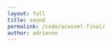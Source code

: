 ```yaml
---
layout: full
title: sound
permalink: /code/acassel-final/
author: adrienne
---
```


<script deferred type="module">

import * as T from '../acassel/module.js'

let t = 0

// var uniforms = {
//     amplitude: { value: 1.0 },
//     color:     { value: new T.Color( 0xff2200 ) },
//     texture:   { value: new T.TextureLoader().load( "textures/water.jpg" ) }
//   };
//   uniforms.texture.value.wrapS = uniforms.texture.value.wrapT = T.RepeatWrapping;
//   var shaderMaterial = new T.ShaderMaterial( {
//     uniforms: uniforms,
//     vertexShader:document.getElementById( 'vertexshader' ).textContent,
//     fragmentShader: document.getElementById( 'fragmentshader' ).textContent
// });

var renderer = new T.Renderer({       
    color: 0xFBD2D7, ground: 0x1F11FF,
    ambient: 0xDDCEE5, light: 0xFBD2D7, 
    scattering: 0.4, brightness: 0.6,
    position: { x:0, y:200, z:500 },
    rotation: { x:0, y:0, z:0 },
    fov:50, near:0.001, far:100000,
    fog: { color:0xFBD2D7, near:1, far:1e4 },
    gl: { logarithmicDepthBuffer:true, antialias:true },
    update: (dt) => update(dt),
    onload: (context, load) => onload(context,load),
    onclick: (object={}) => { }, })

// //make the shapes
// var shapes = [];
// var geometry = new T.CubeGeometry(20, 20, 20);
// var material = new T.MeshNormalMaterial();
//positions the shapes randomly
// for (var i = 0; i < 400; i ++) {
// var mesh = new T.Mesh(geometry, material);
// mesh.position.x = Math.random() * 400 - 200
// mesh.position.y = Math.random() * 400 - 200
// mesh.position.z = Math.random() * 400 - 200

//shapes.push(mesh);


// }
var worldDepth = 1000

var clay = new Pizzicato.Sound('../acassel/TRAX/clay.wav', function() {
    // Sound loaded!
    clay.play();
});

var sharps1 = new Pizzicato.Sound('../acassel/TRAX/sharps1.wav', 
  () => sharps1.play())

var sharps2 = new Pizzicato.Sound('../acassel/TRAX/sharps2.wav', 
  () => sharps2.play())

var squiggle = new Pizzicato.Sound('../acassel/TRAX/squiggle.wav',
  () => squiggle.play())

var chimes = new Pizzicato.Sound('../acassel/TRAX/chimes.wav', function() {
    chimes.play();
});

var airways = new Pizzicato.Sound('../acassel/TRAX/airways.wav', function() {
    airways.play();
});

var dust = new Pizzicato.Sound('../acassel/TRAX/airways.wav', function() {
    dust.play();
});

function stopSound () {
    clay.stop();
    sharps1.stop();
    sharps2.stop();
    squiggle.stop();
    chimes.stop();
    dust.stop();

}


// var sound = new T.Pizzicato.({ 
//     source: 'wave',
//     options: { type: 'sawtooth', frequency: 146.83 }
// });

// var sound2 = new T.Pizzicato.Sound({
//     source: 'wave',
//     options: { type: 'sine', frequency: 246.94 }
    
// });

//animations
function changeFrequency(n) {  
 return Math.sin(n)*700 + 800;
}

function changeFrequencyB(n) {
  return Math.sin(n)*200 + 400
}

function changeFrequencyC(n){
  return Math.sin(n)
}

function changeFrequencyD(n){
  return Math.cos(n)
}

//sound modulation
// var lowPassFilter = new Pizzicato.Effects.LowPassFilter({
//     frequency: 400,
//     peak: 10
//   });
// var distortion = new Pizzicato.Effects.Distortion({
//     gain: 1
// });
// var tremolo = new Pizzicato.Effects.Tremolo({
//     speed: 10,
//     depth: 0.8,
//     mix: 0.8
// });
// var ringModulator = new Pizzicato.Effects.RingModulator({
//     speed: 30,
//     distortion: 1,
//     mix: 0.5
// });

// var stereoPanner = new Pizzicato.Effects.StereoPanner({
//     pan: 0
// });

// sound.addEffect(lowPassFilter);
// sound.addEffect(distortion);
// sound.addEffect(tremolo);
// sound.addEffect(ringModulator);
//sound.play();

// sound2.addEffect(stereoPanner);
//sound2.play();


//primitives 

function createShape(geometry, material) {
  let mesh = new T.Mesh(geometry, material)
  mesh.receiveShadows = mesh.castShadows = true
  return mesh
}

let cube = createShape(
  new T.CubeGeometry(50, 50, 50),
  new T.MeshPhongMaterial())

let sphere = createShape(
  new T.SphereGeometry(20, 20, 20), 
  new T.MeshBasicMaterial())




let blob = createShape(
  new T.SphereGeometry(60, 60, 60),
  //new T.MeshStandardMaterial({ color:0xFFFFFF, emission: 0xFF00AA }))
  new T.MeshPhongMaterial())
// let other = createShape(new T.PlaneGeometry(2000, 2000, -1, worldDepth-1), )

//mesh.geometry.rotateX(-Math.PI/2)


// for (var i=0, l=blob.geometry.vertices.length; i<l; ++i) {
//   let v = blob.geometry.vertices[i]
//   v.x += Math.sin(i*0.5)
//   v.y += Math.cos(i*0.5)
//   v.z += Math.sin(i*0.5)
// }
// var materialShader
// var material = new T.MeshNormalMaterial({flatShading: true})
var shader = {
    uniforms: { 
      time: {value:0},
      speed: {value:4},
      tDiffuse: {value:null} },

    vertexShader: `
      varying vec2 vUv;
      varying vec3 vNormal;
      uniform float time, speed;

      void main() {
          vUv = uv;
          gl_Position = projectionMatrix * modelViewMatrix * vec4(position, 1.0);
          float theta = sin(time*speed+position.y)/2.0;
          float c = cos(theta);
          float s = sin(theta);
          mat3 m = mat3(c, 0, s, 0, 1, 0, -s, 0, c);
          vec3 transformed = vec3(position)*m;
          mat4 modelView = viewMatrix * modelMatrix;
          mat4 modelViewProjection = projectionMatrix * modelView;
          vNormal = (modelView * vec4(normal.xyz, 0.0)).xyz;
          vec3 vNormal = (modelViewMatrix * vec4(normal.xyz, 0.0)).xyz*m;
          gl_Position = projectionMatrix * modelViewMatrix * vec4(position.xyz, 1.0);
          // gl_Position.xyz = vNormal*m; // HERE BE DRAGONS
          gl_Position = projectionMatrix * modelViewMatrix * vec4(transformed, 1.0);
      }`,

      fragmentShader: new T.MeshNormalMaterial().fragmentShader
    // fragmentShader: `
    //   varying vec2 vUv;
    //   varying vec3 vNormal;
    //   uniform sampler2D tDiffuse;

    //   void main() {
    //     vec3 light = vec3(0.5, 0.2, 1.0);
    //     light = normalize(light);
    //     float dProd = max(0.0, dot(vNormal, light));
    //     gl_FragColor = texture2D(tDiffuse,vUv);
    //     // gl_FragColor = vec4(dProd*0.5, dProd, dProd*0.2, 1.0);
    //   }`
}

var material = new T.ShaderMaterial(shader)

function update(dt) { t += dt
  changeFrequency(t)
  cube.position.set(0, 0, changeFrequency(t)/5)
  sphere.scale.set(changeFrequencyC(t*50), changeFrequencyC(t*50), changeFrequencyC(t*50))
  sphere.position.set(changeFrequencyC(t)*400,0,changeFrequencyD(t)*200)
  sphere.material.color.setHex(0xFFFF00)
  // lowPassFilter.frequency = changeFrequency(t)
  // distortion.gain = changeFrequency(t)*0.0005
  // tremolo.speed = changeFrequencyC(t)*10
  // ringModulator.speed = changeFrequency(t)
  // stereoPanner.pan = changeFrequencyC(t)
  cube.geometry.change = changeFrequency(t)*0.05
  //sound2.frequency = changeFrequency(t*50)

  for (var i=0, l=blob.geometry.vertices.length; i<l; ++i) {
    let v = blob.geometry.vertices[i], q = i/l;
    let z = v.z + Math.cos(v.x)*Math.cos(v.y)+Math.sin(v.x)*Math.sin(v.y)*Math.cos(t+q)
    let y = v.y + Math.cos(v.z)*Math.cos(v.x)+Math.sin(v.z)*Math.sin(v.x)*Math.cos(t+q)
    let x = v.x + Math.cos(v.y)*Math.cos(v.z)+Math.sin(v.y)*Math.sin(v.z)*Math.cos(t+q)
    v.set(x,y,z)
    // v.z += Math.cos(v.x)*Math.cos(v.y)+Math.sin(v.x)*Math.sin(v.y)*Math.cos(t+q)
    // v.x += Math.cos(t+q)
    // v.y += Math.sin(t+q)   
    shader.uniforms.time.value = performance.now() / 1000
    shader.uniforms.speed.value = 3
  }


  //blob.geometry.vertices.needsUpdate = true
  blob.geometry.needsUpdate = true
  blob.geometry.verticesNeedUpdate = true
  blob.material.needsUpdate = true

  for (var i = 0; i <400; i++){
    cube.rotation.x += changeFrequencyB(t)*0.000001;
    cube.rotation.y += 0.00001;
    cube.rotation.z += 0.00001;
  }
}


async function onload(context, load) {
  var path = '../acassel/Models'
  var loader = new T.ModelLoader();


  var background = await loader.load(`${path}/spikes/scene.gltf`)
  var wildNonsense = background.scene.children[0]
      wildNonsense.scale.set(0.5, 0.5, 0.5)
      wildNonsense.material = material
      wildNonsense.renderOrder = 900
      context.scene.add(wildNonsense)
      T.applyMaterial(wildNonsense, (thing) => { 
      //T.applyMaterial(wildNonsense, ({material}) => {
          if (thing.material===undefined) return 
          thing.material = material
          thing.material.needsUpdate = true })

  var model = await loader.load(path + '/spikes/scene.gltf')
  var object = model.scene.children[0]
      object.scale.set(0.5, 0.5, 0.5)
      object.material = material
      context.scene.add(object)
      // T.applyMaterial(object, (thing) => { 
      //     if (thing.material===undefined) return 
      //     // thing.material = new T.MeshPhongMaterial({})
      //     thing.material.needsUpdate = true })

  //context.scene.add(cube)
  context.scene.add(sphere)
  context.scene.add(blob)
}

//sawtoothWave.play();
//sound.play();
//sound.play(10);
// function soundPlayer() {
//   sound.play();
// }

function keyListener(event) { 
  switch (event.keyCode) {
    case 32: stopSound(); break // spacebar
    case 74 + 32: clay.play(), renderer.scene.add(sphere); break // J
    case 75: renderer.scene.add(mesh); break // K
    case 75 + 32: renderer.scene.remove(mesh); break // k
  }
}

// var counter = 0;
// // 100 iterations
// var increase = Math.PI * 2 / 100;
// var x, y;

// for ( i = 0; i <= 1; i += 0.01 ) {
//   x = i;
//   y = Math.sin( counter ) / 2 + 0.5;
//   counter += increase;
// }

// console.log(x, y);

document.addEventListener ('keypress', keyListener);

// let object = null
// let sphere = new T.Mesh(new T.BoxGeometry( 1, 1, 1 ), new T.MeshNormalMaterial())

// function update (time) {
// 	object.position.set(0,0,0)
// 	sphere.position.set(0,0,0)
// }

// async function onload (context) {
//   	var modelLoader = new T.ModelLoader()
//   	object = await modelLoader.load('../acassel/Models/spikyball.obj')
//   	console.log(object.children[0]);
//   	context.add(object.children[0]);
//   	console.log(`sphere: ${sphere}, position: ${context.camera.position.y}`)
//   	context.scene.add(sphere)
// }



